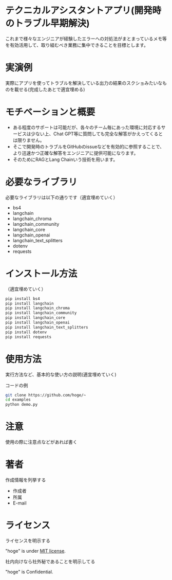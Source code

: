 # テクニカルアシスタントアプリ(開発時のトラブル早期解決)

これまで様々なエンジニアが経験したエラーへの対処法がまとまっているメモ等を有効活用して、取り組むべき業務に集中できることを目標とします。

# 実演例

実際にアプリを使ってトラブルを解決している出力の結果のスクショみたいなものを載せる(完成したあとで適宜埋める)


# モチベーションと概要

* ある程度のサポートは可能だが、各々のチーム毎にあった環境に対応するサービスは少ない上、Chat GPT等に質問しても完全な解答がかえってくるとは限りません。
* そこで開発時のトラブルをGitHubのissueなどを有効的に参照することで、より迅速かつ正確な解答をエンジニアに提供可能になります。
* そのためにRAGとLang Chainいう技術を用います。

# 必要なライブラリ

必要なライブラリは以下の通りです（適宜埋めていく）

* bs4
* langchain
* langchain_chroma
* langchain_community
* langchain_core
* langchain_openai
* langchain_text_splitters
* dotenv 
* requests

# インストール方法

（適宜埋めていく）


```bash
pip install bs4
pip install langchain
pip install langchain_chroma
pip install langchain_community
pip install langchain_core
pip install langchain_openai
pip install langchain_text_splitters
pip install dotenv 
pip install requests
```

# 使用方法

実行方法など、基本的な使い方の説明(適宜埋めていく)

コードの例

```bash
git clone https://github.com/hoge/~
cd examples
python demo.py
```

# 注意

使用の際に注意点などがあれば書く

# 著者

作成情報を列挙する

* 作成者
* 所属
* E-mail

# ライセンス
ライセンスを明示する

"hoge" is under [MIT license](https://en.wikipedia.org/wiki/MIT_License).

社内向けなら社外秘であることを明示してる

"hoge" is Confidential.